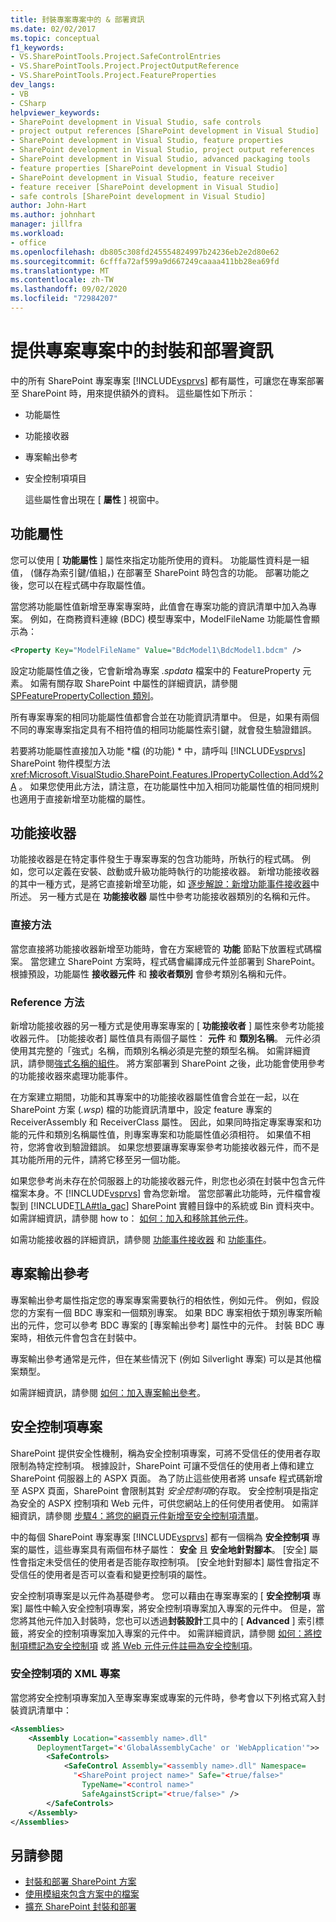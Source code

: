 ```yaml
---
title: 封裝專案專案中的 & 部署資訊
ms.date: 02/02/2017
ms.topic: conceptual
f1_keywords:
- VS.SharePointTools.Project.SafeControlEntries
- VS.SharePointTools.Project.ProjectOutputReference
- VS.SharePointTools.Project.FeatureProperties
dev_langs:
- VB
- CSharp
helpviewer_keywords:
- SharePoint development in Visual Studio, safe controls
- project output references [SharePoint development in Visual Studio]
- SharePoint development in Visual Studio, feature properties
- SharePoint development in Visual Studio, project output references
- SharePoint development in Visual Studio, advanced packaging tools
- feature properties [SharePoint development in Visual Studio]
- SharePoint development in Visual Studio, feature receiver
- feature receiver [SharePoint development in Visual Studio]
- safe controls [SharePoint development in Visual Studio]
author: John-Hart
ms.author: johnhart
manager: jillfra
ms.workload:
- office
ms.openlocfilehash: db805c308fd245554824997b24236eb2e2d80e62
ms.sourcegitcommit: 6cfffa72af599a9d667249caaaa411bb28ea69fd
ms.translationtype: MT
ms.contentlocale: zh-TW
ms.lasthandoff: 09/02/2020
ms.locfileid: "72984207"
---
```

# <a name="provide-packaging-and-deployment-information-in-project-items"></a>提供專案專案中的封裝和部署資訊
  中的所有 SharePoint 專案專案 [!INCLUDE[vsprvs](../sharepoint/includes/vsprvs-md.md)] 都有屬性，可讓您在專案部署至 SharePoint 時，用來提供額外的資料。 這些屬性如下所示：

- 功能屬性

- 功能接收器

- 專案輸出參考

- 安全控制項項目

  這些屬性會出現在 [ **屬性** ] 視窗中。

## <a name="feature-properties"></a>功能屬性
 您可以使用 [ **功能屬性** ] 屬性來指定功能所使用的資料。 功能屬性資料是一組值， (儲存為索引鍵/值組，) 在部署至 SharePoint 時包含的功能。 部署功能之後，您可以在程式碼中存取屬性值。

 當您將功能屬性值新增至專案專案時，此值會在專案功能的資訊清單中加入為專案。 例如，在商務資料連線 (BDC) 模型專案中，ModelFileName 功能屬性會顯示為：

```xml
<Property Key="ModelFileName" Value="BdcModel1\BdcModel1.bdcm" />
```

 設定功能屬性值之後，它會新增為專案 *.spdata* 檔案中的 FeatureProperty 元素。 如需有關存取 SharePoint 中屬性的詳細資訊，請參閱 [SPFeaturePropertyCollection 類別](/previous-versions/office/sharepoint-server/ms461895(v=office.15))。

 所有專案專案的相同功能屬性值都會合並在功能資訊清單中。 但是，如果有兩個不同的專案專案指定具有不相符值的相同功能屬性索引鍵，就會發生驗證錯誤。

 若要將功能屬性直接加入功能 *檔 (的功能) * 中，請呼叫 [!INCLUDE[vsprvs](../sharepoint/includes/vsprvs-md.md)] SharePoint 物件模型方法 <xref:Microsoft.VisualStudio.SharePoint.Features.IPropertyCollection.Add%2A> 。 如果您使用此方法，請注意，在功能屬性中加入相同功能屬性值的相同規則也適用于直接新增至功能檔的屬性。

## <a name="feature-receiver"></a>功能接收器
 功能接收器是在特定事件發生于專案專案的包含功能時，所執行的程式碼。 例如，您可以定義在安裝、啟動或升級功能時執行的功能接收器。 新增功能接收器的其中一種方式，是將它直接新增至功能，如 [逐步解說：新增功能事件接收器](../sharepoint/walkthrough-add-feature-event-receivers.md)中所述。 另一種方式是在 **功能接收器** 屬性中參考功能接收器類別的名稱和元件。

### <a name="direct-method"></a>直接方法
 當您直接將功能接收器新增至功能時，會在方案總管的 **功能** 節點下放置程式碼檔案。 當您建立 SharePoint 方案時，程式碼會編譯成元件並部署到 SharePoint。 根據預設，功能屬性 **接收器元件** 和 **接收者類別** 會參考類別名稱和元件。

### <a name="reference-method"></a>Reference 方法
 新增功能接收器的另一種方式是使用專案專案的 [ **功能接收者** ] 屬性來參考功能接收器元件。 [功能接收者] 屬性值具有兩個子屬性： **元件** 和 **類別名稱**。 元件必須使用其完整的「強式」名稱，而類別名稱必須是完整的類型名稱。 如需詳細資訊，請參閱[強式名稱的組件](/previous-versions/dotnet/netframework-4.0/wd40t7ad(v=vs.100))。 將方案部署到 SharePoint 之後，此功能會使用參考的功能接收器來處理功能事件。

 在方案建立期間，功能和其專案中的功能接收器屬性值會合並在一起，以在 SharePoint 方案 (*.wsp*) 檔的功能資訊清單中，設定 feature 專案的 ReceiverAssembly 和 ReceiverClass 屬性。 因此，如果同時指定專案專案和功能的元件和類別名稱屬性值，則專案專案和功能屬性值必須相符。 如果值不相符，您將會收到驗證錯誤。 如果您想要讓專案專案參考功能接收器元件，而不是其功能所用的元件，請將它移至另一個功能。

 如果您參考尚未存在於伺服器上的功能接收器元件，則您也必須在封裝中包含元件檔案本身。不 [!INCLUDE[vsprvs](../sharepoint/includes/vsprvs-md.md)] 會為您新增。 當您部署此功能時，元件檔會複製到 [!INCLUDE[TLA#tla_gac](../sharepoint/includes/tlasharptla-gac-md.md)] SharePoint 實體目錄中的系統或 Bin 資料夾中。 如需詳細資訊，請參閱 how to： [如何：加入和移除其他元件](../sharepoint/how-to-add-and-remove-additional-assemblies.md)。

 如需功能接收器的詳細資訊，請參閱 [功能事件接收器](/previous-versions/office/developer/sharepoint-2007/bb862634(v=office.12)) 和 [功能事件](/previous-versions/office/developer/sharepoint-2010/ms469501(v=office.14))。

## <a name="project-output-references"></a>專案輸出參考
 專案輸出參考屬性指定您的專案專案需要執行的相依性，例如元件。 例如，假設您的方案有一個 BDC 專案和一個類別專案。 如果 BDC 專案相依于類別專案所輸出的元件，您可以參考 BDC 專案的 [專案輸出參考] 屬性中的元件。 封裝 BDC 專案時，相依元件會包含在封裝中。

 專案輸出參考通常是元件，但在某些情況下 (例如 Silverlight 專案) 可以是其他檔案類型。

 如需詳細資訊，請參閱 [如何：加入專案輸出參考](../sharepoint/how-to-add-a-project-output-reference.md)。

## <a name="safe-control-entries"></a>安全控制項專案
 SharePoint 提供安全性機制，稱為安全控制項專案，可將不受信任的使用者存取限制為特定控制項。 根據設計，SharePoint 可讓不受信任的使用者上傳和建立 SharePoint 伺服器上的 ASPX 頁面。 為了防止這些使用者將 unsafe 程式碼新增至 ASPX 頁面，SharePoint 會限制其對 *安全控制項*的存取。 安全控制項是指定為安全的 ASPX 控制項和 Web 元件，可供您網站上的任何使用者使用。 如需詳細資訊，請參閱 [步驟4：將您的網頁元件新增至安全控制項清單](/previous-versions/office/developer/sharepoint-2007/ms581321(v=office.12))。

 中的每個 SharePoint 專案專案 [!INCLUDE[vsprvs](../sharepoint/includes/vsprvs-md.md)] 都有一個稱為 **安全控制項** 專案的屬性，這些專案具有兩個布林子屬性： **安全** 且 **安全地針對腳本**。 [安全] 屬性會指定未受信任的使用者是否能存取控制項。 [安全地針對腳本] 屬性會指定不受信任的使用者是否可以查看和變更控制項的屬性。

 安全控制項專案是以元件為基礎參考。 您可以藉由在專案專案的 [ **安全控制項** 專案] 屬性中輸入安全控制項專案，將安全控制項專案加入專案的元件中。 但是，當您將其他元件加入封裝時，您也可以透過**封裝設計**工具中的 [ **Advanced** ] 索引標籤，將安全的控制項專案加入專案的元件中。 如需詳細資訊，請參閱 [如何：將控制項標記為安全控制項](../sharepoint/how-to-mark-controls-as-safe-controls.md) 或 [將 Web 元件元件註冊為安全控制項](/previous-versions/office/developer/sharepoint2003/dd587360(v=office.11))。

### <a name="xml-entries-for-safe-controls"></a>安全控制項的 XML 專案
 當您將安全控制項專案加入至專案專案或專案的元件時，參考會以下列格式寫入封裝資訊清單中：

```xml
<Assemblies>
    <Assembly Location="<assembly name>.dll"
      DeploymentTarget="<'GlobalAssemblyCache' or 'WebApplication'">>
        <SafeControls>
            <SafeControl Assembly="<assembly name>.dll" Namespace=
              "<SharePoint project name>" Safe="<true/false>"
                TypeName="<control name>"
                SafeAgainstScript="<true/false>" />
        </SafeControls>
    </Assembly>
</Assemblies>
```

## <a name="see-also"></a>另請參閱
- [封裝和部署 SharePoint 方案](../sharepoint/packaging-and-deploying-sharepoint-solutions.md)
- [使用模組來包含方案中的檔案](../sharepoint/using-modules-to-include-files-in-the-solution.md)
- [擴充 SharePoint 封裝和部署](../sharepoint/extending-sharepoint-packaging-and-deployment.md)
